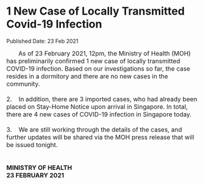 <html>
    <meta http-equiv="Content-Type" content="text/html; charset=utf-8"/>
    <meta charset="utf-8"/>
    <title>1 New Case of Locally Transmitted Covid-19 Infection</title>
    <body><h1>1 New Case of Locally Transmitted Covid-19 Infection</h1>
    <p>Published Date: 23 Feb 2021</p> <p><span style="font-size: 16px;">&nbsp; &nbsp; &nbsp; &nbsp;As of 23 February 2021, 12pm, the Ministry of Health (MOH) has preliminarily confirmed 1 new case of locally transmitted COVID-19 infection. Based on our investigations so far, the case resides in a dormitory and there are no new cases in the community.<br><br>2.&nbsp; &nbsp; In addition, there are 3 imported cases, who had already been placed on Stay-Home Notice upon arrival in Singapore. In total, there are 4 new cases of COVID-19 infection in Singapore today.<br><br>3.&nbsp; &nbsp;&nbsp;We are still working through the details of the cases, and further updates will be shared via the MOH press release that will be issued tonight.<br><br><br><strong>MINISTRY OF HEALTH<br></strong><strong>23 FEBRUARY 2021</strong></span></p></body>
</html>